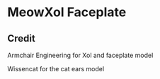 # MeowXol Faceplate
## Credit  
Armchair Engineering for Xol and faceplate model 

Wissencat for the cat ears model

